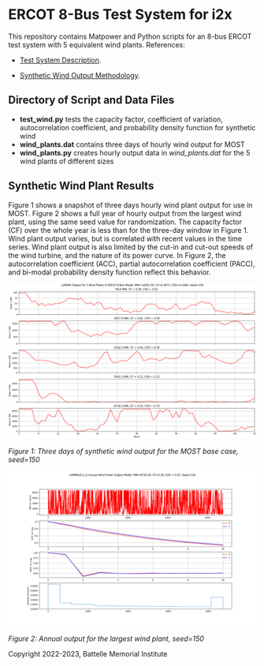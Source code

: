 # ERCOT 8-Bus Test System for i2x 

This repository contains Matpower and Python scripts for an
8-bus ERCOT test system with 5 equivalent wind plants.  References: 
 
- [Test System Description](https://doi.org/10.1016/j.apenergy.2020.115182).

- [Synthetic Wind Output Methodology](https://doi.org/10.1109/TPWRS.2009.2033277).

## Directory of Script and Data Files

- **test\_wind.py** tests the capacity factor, coefficient of variation, autocorrelation coefficient, and probability density function for synthetic wind
- **wind\_plants.dat** contains three days of hourly wind output for MOST
- **wind\_plants.py** creates hourly output data in *wind\_plants.dat* for the 5 wind plants of different sizes

## Synthetic Wind Plant Results

Figure 1 shows a snapshot of three days hourly wind plant output for use 
in MOST.  Figure 2 shows a full year of hourly output from the largest 
wind plant, using the same seed value for randomization.  The capacity 
factor (CF) over the whole year is less than for the three-day window in 
Figure 1.  Wind plant output varies, but is correlated with recent values 
in the time series.  Wind plant output is also limited by the cut-in and 
cut-out speeds of the wind turbine, and the nature of its power curve.  In 
Figure 2, the autocorrelation coefficient (ACC), partial autocorrelation 
coefficient (PACC), and bi-modal probability density function reflect this 
behavior.  

![Figure 1](wind_plants.png)

*Figure 1: Three days of synthetic wind output for the MOST base case, seed=150*

![Figure 2](test_wind.png)

*Figure 2: Annual output for the largest wind plant, seed=150*

Copyright 2022-2023, Battelle Memorial Institute

